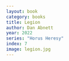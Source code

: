 ```yaml
---
layout: book
category: books
title: Legion
author: Dan Abnett
year: 2022
series: "Horus Heresy"
index: 7
image: legion.jpg
---
```

